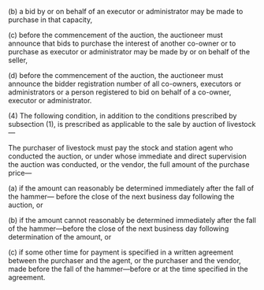 (b) a bid by or on behalf of an executor or administrator may be made to purchase in that capacity,

(c) before the commencement of the auction, the auctioneer must announce that bids to purchase the interest of another co-owner or to purchase as executor or administrator may be made by or on behalf of the seller,

(d) before the commencement of the auction, the auctioneer must announce the bidder registration number of all co-owners, executors or administrators or a person registered to bid on behalf of a co-owner, executor or administrator.

(4) The following condition, in addition to the conditions prescribed by subsection (1), is prescribed as applicable to the sale by auction of livestock—

The purchaser of livestock must pay the stock and station agent who conducted the auction, or under whose immediate and direct supervision the auction was conducted, or the vendor, the full amount of the purchase price—

(a) if the amount can reasonably be determined immediately after the fall of the hammer—
before the close of the next business day following the auction, or

(b) if the amount cannot reasonably be determined immediately after the fall of the hammer—before the close of the next business day following determination of the amount, or

(c) if some other time for payment is specified in a written agreement between the purchaser and the agent, or the purchaser and the vendor, made before the fall of the hammer—before or at the time specified in the agreement.